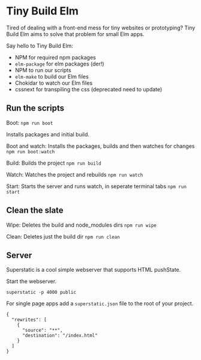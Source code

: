 # Tiny Build Elm

Tired of dealing with a front-end mess for tiny websites or prototyping? Tiny Build Elm aims to solve that problem for small Elm apps.

Say hello to Tiny Build Elm:

- NPM for required npm packages
- `elm-package` for elm packages (der!)
- NPM to run our scripts
- `elm-make` to build our Elm files
- Chokidar to watch our Elm files
- cssnext for transpiling the css (deprecated need to update)

## Run the scripts

Boot: ```npm run boot```

Installs packages and initial build.

Boot and watch: Installs the packages, builds and then watches for changes ```npm run boot:watch```

Build: Builds the project ```npm run build```

Watch: Watches the project and rebuilds ```npm run watch```

Start: Starts the server and runs watch, in seperate terminal tabs  ```npm run start```

## Clean the slate

Wipe: Deletes the build and node_modules dirs ```npm run wipe```

Clean: Deletes just the build dir ```npm run clean```

## Server

Superstatic is a cool simple webserver that supports HTML pushState.

Start the webserver.

```superstatic -p 4000 public```

For single page apps add a ```superstatic.json``` file to the root of your project.

```
{
  "rewrites": [
    {
      "source": "**",
      "destination": "/index.html"
    }
  ]
}
```
